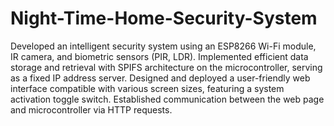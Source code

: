 # Night-Time-Home-Security-System

Developed an intelligent security system using an ESP8266 Wi-Fi module, IR camera, and biometric sensors (PIR, LDR). Implemented efficient data storage and retrieval with SPIFS architecture on the microcontroller, serving as a fixed IP address server. Designed and deployed a user-friendly web interface compatible with various screen sizes, featuring a system activation toggle switch. Established communication between the web page and microcontroller via HTTP requests. 

